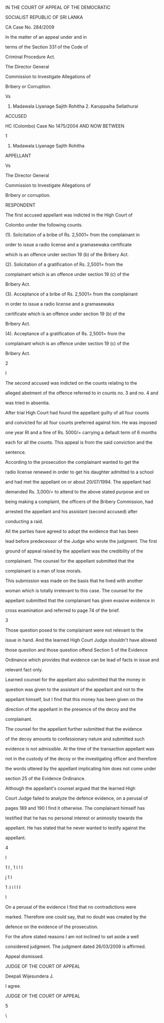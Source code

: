 IN THE COURT OF APPEAL OF THE DEMOCRATIC

SOCIALIST REPUBLIC OF SRI LANKA

CA Case No. 284/2009

In the matter of an appeal under and in

terms of the Section 331 of the Code of

Criminal Procedure Act.

The Director General

Commission to Investigate Allegations of

Bribery or Corruption.

Vs

1. Madawala Liyanage Sajith Rohitha 2. Karuppaiha Sellathurai

ACCUSED

HC (Colombo) Case No 1475/2004 AND NOW BETWEEN

1

1. Madawala Liyanage Sajith Rohitha

APPELLANT

Vs

The Director General

Commission to Investigate Allegations of

Bribery or corruption.

RESPONDENT

The first accused appellant was indicted in the High Court of

Colombo under the following counts.

(1). Solicitation of a bribe of Rs. 2,5001= from the complainant in

order to issue a radio license and a gramasewaka certificate

which is an offence under section 19 (b) of the Bribery Act.

(2). Solicitation of a gratification of Rs. 2,5001= from the

complainant which is an offence under section 19 (c) of the

Bribery Act.

(3). Acceptance of a bribe of Rs. 2,5001= from the complainant

in order to issue a radio license and a gramasewaka

certificate which is an offence under section 19 (b) of the

Bribery Act.

(4). Acceptance of a gratification of Rs. 2,5001= from the

complainant which is an offence under section 19 (c) of the

Bribery Act.

2

I

The second accused was indicted on the counts relating to the

alleged abetment of the offence referred to in counts no. 3 and no. 4 and

was tried in absentia.

After trial High Court had found the appellant guilty of all four counts

and convicted for all four counts preferred against him. He was imposed

one year RI and a fine of Rs. 5000/= carrying a default term of 6 months

each for all the counts. This appeal is from the said conviction and the

sentence.

According to the prosecution the complainant wanted to get the

radio license renewed in order to get his daughter admitted to a school

and had met the appellant on or about 20/07/1994. The appellant had

demanded Rs. 3,000/= to attend to the above stated purpose and on

being making a complaint, the officers of the Bribery Commission, had

arrested the appellant and his assistant (second accused) after

conducting a raid.

All the parties have agreed to adopt the evidence that has been

lead before predecessor of the Judge who wrote the judgment. The first

ground of appeal raised by the appellant was the credibility of the

complainant. The counsel for the appellant submitted that the

complainant is a man of lose morals.

This submission was made on the basis that he lived with another

woman which is totally irrelevant to this case. The counsel for the

appellant submitted that the complainant has given evasive evidence in

cross examination and referred to page 74 of the brief.

3

Those question posed to the complainant were not relevant to the

issue in hand. And the learned High Court Judge shouldn't have allowed

those question and those question offend Section 5 of the Evidence

Ordinance which provides that evidence can be lead of facts in issue and

relevant fact only.

Learned counsel for the appellant also submitted that the money in

question was given to the assistant of the appellant and not to the

appellant himself, but I find that this money has been given on the

direction of the appellant in the presence of the decoy and the

complainant.

The counsel for the appellant further submitted that the evidence

of the decoy amounts to confessionary nature and submitted such

evidence is not admissible. At the time of the transaction appellant was

not in the custody of the decoy or the investigating officer and therefore

the words uttered by the appellant implicating him does not come under

section 25 of the Evidence Ordinance.

Although the appellant's counsel argued that the learned High

Court Judge failed to analyze the defence evidence, on a perusal of

pages 189 and 190 I find it otherwise. The complainant himself has

testified that he has no personal interest or animosity towards the

appellant. He has stated that he never wanted to testify against the

appellant.

4

I

1 I , 1 I ! I

j 1 I

1 :i i I I I

I

On a perusal of the evidence I find that no contradictions were

marked. Therefore one could say, that no doubt was created by the

defence on the evidence of the prosecution.

For the afore stated reasons I am not inclined to set aside a well

considered judgment. The judgment dated 26/03/2009 is affirmed.

Appeal dismissed.

JUDGE OF THE COURT OF APPEAL

Deepali Wijesundera J.

I agree.

JUDGE OF THE COURT OF APPEAL

5

\